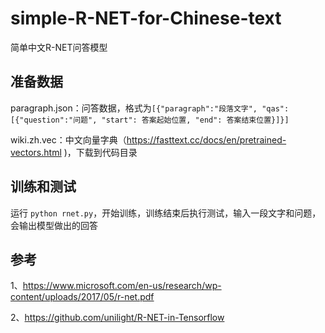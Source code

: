 # simple-R-NET-for-Chinese-text
简单中文R-NET问答模型

准备数据
---

paragraph.json：问答数据，格式为```[{"paragraph":"段落文字", "qas":[{"question":"问题", "start": 答案起始位置, "end": 答案结束位置}]}]```

wiki.zh.vec：中文向量字典（https://fasttext.cc/docs/en/pretrained-vectors.html )，下载到代码目录

训练和测试
---
运行 ```python rnet.py```，开始训练，训练结束后执行测试，输入一段文字和问题，会输出模型做出的回答


参考
---

1、https://www.microsoft.com/en-us/research/wp-content/uploads/2017/05/r-net.pdf

2、https://github.com/unilight/R-NET-in-Tensorflow
